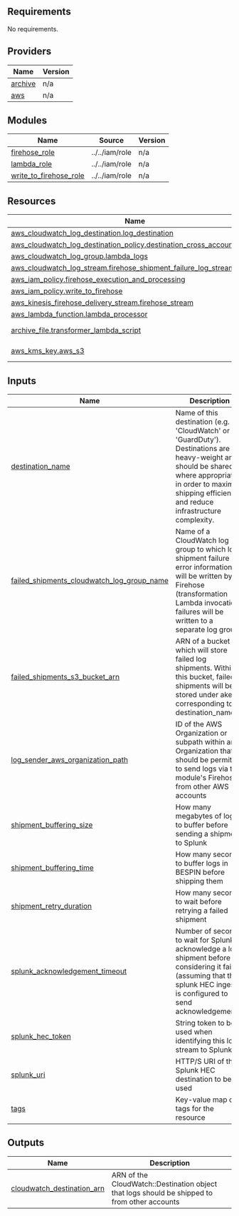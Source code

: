 <!-- BEGIN_TF_DOCS -->
## Requirements

No requirements.

## Providers

| Name | Version |
|------|---------|
| <a name="provider_archive"></a> [archive](#provider\_archive) | n/a |
| <a name="provider_aws"></a> [aws](#provider\_aws) | n/a |

## Modules

| Name | Source | Version |
|------|--------|---------|
| <a name="module_firehose_role"></a> [firehose\_role](#module\_firehose\_role) | ../../iam/role | n/a |
| <a name="module_lambda_role"></a> [lambda\_role](#module\_lambda\_role) | ../../iam/role | n/a |
| <a name="module_write_to_firehose_role"></a> [write\_to\_firehose\_role](#module\_write\_to\_firehose\_role) | ../../iam/role | n/a |

## Resources

| Name | Type |
|------|------|
| [aws_cloudwatch_log_destination.log_destination](https://registry.terraform.io/providers/hashicorp/aws/latest/docs/resources/cloudwatch_log_destination) | resource |
| [aws_cloudwatch_log_destination_policy.destination_cross_account_policy](https://registry.terraform.io/providers/hashicorp/aws/latest/docs/resources/cloudwatch_log_destination_policy) | resource |
| [aws_cloudwatch_log_group.lambda_logs](https://registry.terraform.io/providers/hashicorp/aws/latest/docs/resources/cloudwatch_log_group) | resource |
| [aws_cloudwatch_log_stream.firehose_shipment_failure_log_stream](https://registry.terraform.io/providers/hashicorp/aws/latest/docs/resources/cloudwatch_log_stream) | resource |
| [aws_iam_policy.firehose_execution_and_processing](https://registry.terraform.io/providers/hashicorp/aws/latest/docs/resources/iam_policy) | resource |
| [aws_iam_policy.write_to_firehose](https://registry.terraform.io/providers/hashicorp/aws/latest/docs/resources/iam_policy) | resource |
| [aws_kinesis_firehose_delivery_stream.firehose_stream](https://registry.terraform.io/providers/hashicorp/aws/latest/docs/resources/kinesis_firehose_delivery_stream) | resource |
| [aws_lambda_function.lambda_processor](https://registry.terraform.io/providers/hashicorp/aws/latest/docs/resources/lambda_function) | resource |
| [archive_file.transformer_lambda_script](https://registry.terraform.io/providers/hashicorp/archive/latest/docs/data-sources/file) | data source |
| [aws_kms_key.aws_s3](https://registry.terraform.io/providers/hashicorp/aws/latest/docs/data-sources/kms_key) | data source |

## Inputs

| Name | Description | Type | Default | Required |
|------|-------------|------|---------|:--------:|
| <a name="input_destination_name"></a> [destination\_name](#input\_destination\_name) | Name of this destination (e.g. 'CloudWatch' or 'GuardDuty'). Destinations are heavy-weight and should be shared where appropriate in order to maximize shipping efficiency and reduce infrastructure complexity. | `string` | n/a | yes |
| <a name="input_failed_shipments_cloudwatch_log_group_name"></a> [failed\_shipments\_cloudwatch\_log\_group\_name](#input\_failed\_shipments\_cloudwatch\_log\_group\_name) | Name of a CloudWatch log group to which log shipment failure error information will be written by Firehose (transformation Lambda invocation failures will be written to a separate log group) | `string` | n/a | yes |
| <a name="input_failed_shipments_s3_bucket_arn"></a> [failed\_shipments\_s3\_bucket\_arn](#input\_failed\_shipments\_s3\_bucket\_arn) | ARN of a bucket which will store failed log shipments. Within this bucket, failed shipments will be stored under akey corresponding to destination\_name. | `string` | n/a | yes |
| <a name="input_log_sender_aws_organization_path"></a> [log\_sender\_aws\_organization\_path](#input\_log\_sender\_aws\_organization\_path) | ID of the AWS Organization or subpath within an Organization that should be permitted to send logs via this module's Firehose from other AWS accounts | `string` | n/a | yes |
| <a name="input_shipment_buffering_size"></a> [shipment\_buffering\_size](#input\_shipment\_buffering\_size) | How many megabytes of logs to buffer before sending a shipment to Splunk | `number` | `1` | no |
| <a name="input_shipment_buffering_time"></a> [shipment\_buffering\_time](#input\_shipment\_buffering\_time) | How many seconds to buffer logs in BESPIN before shipping them | `number` | `60` | no |
| <a name="input_shipment_retry_duration"></a> [shipment\_retry\_duration](#input\_shipment\_retry\_duration) | How many seconds to wait before retrying a failed shipment | `number` | `10` | no |
| <a name="input_splunk_acknowledgement_timeout"></a> [splunk\_acknowledgement\_timeout](#input\_splunk\_acknowledgement\_timeout) | Number of seconds to wait for Splunk to acknowledge a log shipment before considering it failed (assuming that the splunk HEC ingester is configured to send acknowledgements) | `number` | `180` | no |
| <a name="input_splunk_hec_token"></a> [splunk\_hec\_token](#input\_splunk\_hec\_token) | String token to be used when identifying this log stream to Splunk | `string` | `"419b5b09-db88-48a0-bd1b-21ab330c0b0d"` | no |
| <a name="input_splunk_uri"></a> [splunk\_uri](#input\_splunk\_uri) | HTTP/S URI of the Splunk HEC destination to be used | `string` | `"https://casi.state.gov:8088"` | no |
| <a name="input_tags"></a> [tags](#input\_tags) | Key-value map of tags for the resource | `map(string)` | `{}` | no |

## Outputs

| Name | Description |
|------|-------------|
| <a name="output_cloudwatch_destination_arn"></a> [cloudwatch\_destination\_arn](#output\_cloudwatch\_destination\_arn) | ARN of the CloudWatch::Destination object that logs should be shipped to from other accounts |
<!-- END_TF_DOCS -->
